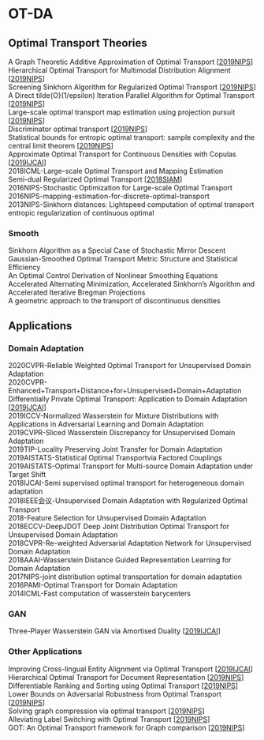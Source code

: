 # OT-DA


## Optimal Transport Theories

A Graph Theoretic Additive Approximation of Optimal Transport [[2019NIPS](https://papers.nips.cc/paper/9533-a-graph-theoretic-additive-approximation-of-optimal-transport)]  
Hierarchical Optimal Transport for Multimodal Distribution Alignment [[2019NIPS](https://papers.nips.cc/paper/9501-hierarchical-optimal-transport-for-multimodal-distribution-alignment)]  
Screening Sinkhorn Algorithm for Regularized Optimal Transport [[2019NIPS](https://papers.nips.cc/paper/9386-screening-sinkhorn-algorithm-for-regularized-optimal-transport)]  
A Direct tilde{O}(1/epsilon) Iteration Parallel Algorithm for Optimal Transport [[2019NIPS](https://papers.nips.cc/paper/9313-a-direct-tildeo1epsilon-iteration-parallel-algorithm-for-optimal-transport)]  
Large-scale optimal transport map estimation using projection pursuit [[2019NIPS](https://papers.nips.cc/paper/9023-large-scale-optimal-transport-map-estimation-using-projection-pursuit)]  
Discriminator optimal transport [[2019NIPS](https://papers.nips.cc/paper/8906-discriminator-optimal-transport)]  
Statistical bounds for entropic optimal transport: sample complexity and the central limit theorem [[2019NIPS](https://papers.nips.cc/paper/8703-statistical-bounds-for-entropic-optimal-transport-sample-complexity-and-the-central-limit-theorem)]  
Approximate Optimal Transport for Continuous Densities with Copulas [[2019IJCAI](https://www.ijcai.org/proceedings/2019/300)]  
2018ICML-Large-scale Optimal Transport and Mapping Estimation  
Semi-dual Regularized Optimal Transport [[2018SIAM](https://arxiv.org/abs/1811.05527)]  
2016NIPS-Stochastic Optimization for Large-scale Optimal Transport  
2016NIPS-mapping-estimation-for-discrete-optimal-transport  
2013NIPS-Sinkhorn distances: Lightspeed computation of optimal transport  
entropic regularization of continuous optimal  


### Smooth
Sinkhorn Algorithm as a Special Case of Stochastic Mirror Descent  
Gaussian-Smoothed Optimal Transport Metric Structure and Statistical Efficiency  
An Optimal Control Derivation of Nonlinear Smoothing Equations  
Accelerated Alternating Minimization, Accelerated Sinkhorn’s Algorithm and Accelerated Iterative Bregman Projections  
A geometric approach to the transport of discontinuous densities  



## Applications

### Domain Adaptation
2020CVPR-Reliable Weighted Optimal Transport for Unsupervised Domain Adaptation  
2020CVPR-Enhanced+Transport+Distance+for+Unsupervised+Domain+Adaptation  
Differentially Private Optimal Transport: Application to Domain Adaptation [[2019IJCAI](https://www.ijcai.org/proceedings/2019/395)]    
2019ICCV-Normalized Wasserstein for Mixture Distributions with Applications in Adversarial Learning and Domain Adaptation  
2019CVPR-Sliced Wasserstein Discrepancy for Unsupervised Domain Adaptation  
2019TIP-Locality Preserving Joint Transfer for Domain Adaptation  
2019AISTATS-Statistical Optimal Transportvia Factored Couplings  
2019AISTATS-Optimal Transport for Multi-source Domain Adaptation under Target Shift  
2018IJCAI-Semi supervised optimal transport for heterogeneous domain adaptation  
2018IEEE会议-Unsupervised Domain Adaptation with Regularized Optimal Transport  
2018-Feature Selection for Unsupervised Domain Adaptation  
2018ECCV-DeepJDOT Deep Joint Distribution Optimal Transport for Unsupervised Domain Adaptation  
2018CVPR-Re-weighted Adversarial Adaptation Network for Unsupervised Domain Adaptation  
2018AAAI-Wasserstein Distance Guided Representation Learning for Domain Adaptation  
2017NIPS-joint distribution optimal transportation for domain adaptation  
2016PAMI-Optimal Transport for Domain Adaptation  
2014ICML-Fast computation of wasserstein barycenters  


### GAN
Three-Player Wasserstein GAN via Amortised Duality [[2019IJCAI](https://www.ijcai.org/proceedings/2019/305)]    



### Other Applications
Improving Cross-lingual Entity Alignment via Optimal Transport [[2019IJCAI](https://www.ijcai.org/proceedings/2019/448)]  
Hierarchical Optimal Transport for Document Representation [[2019NIPS](https://papers.nips.cc/paper/8438-hierarchical-optimal-transport-for-document-representation)]  
Differentiable Ranking and Sorting using Optimal Transport [[2019NIPS](https://papers.nips.cc/paper/8910-differentiable-ranking-and-sorting-using-optimal-transport)]  
Lower Bounds on Adversarial Robustness from Optimal Transport [[2019NIPS](https://papers.nips.cc/paper/8968-lower-bounds-on-adversarial-robustness-from-optimal-transpor)]  
Solving graph compression via optimal transport [[2019NIPS](https://papers.nips.cc/paper/9014-solving-graph-compression-via-optimal-transport)]  
Alleviating Label Switching with Optimal Transport [[2019NIPS](https://papers.nips.cc/paper/9515-alleviating-label-switching-with-optimal-transport)]  
GOT: An Optimal Transport framework for Graph comparison [[2019NIPS](https://papers.nips.cc/paper/9539-got-an-optimal-transport-framework-for-graph-comparison)]  










